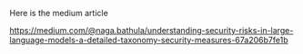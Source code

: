 

Here is the medium article


https://medium.com/@naga.bathula/understanding-security-risks-in-large-language-models-a-detailed-taxonomy-security-measures-67a206b7fe1b
